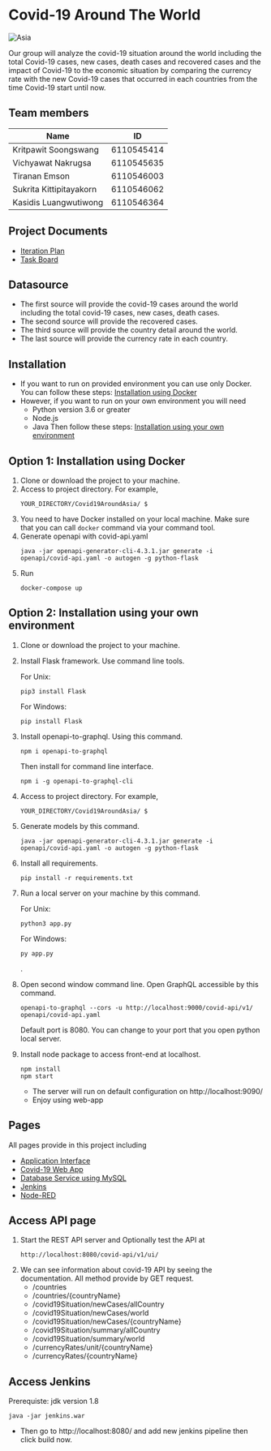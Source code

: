 # Covid-19 Around The World

![Asia](https://www.phocuswire.com/uploadedImages/Articles/Opinion/2020/May/womens-leadership-coronavirus.jpg?origwidth=800&origheight=400&origmode=crop&Anchor=MiddleCenter&width=800&height=400&scale=both&mode=crop)

Our group will analyze the covid-19 situation around the world including the total Covid-19 cases, new cases, death cases and recovered cases and the impact of Covid-19 to the economic situation by comparing the currency rate with the new Covid-19 cases that occurred in each countries from the time Covid-19 start until now.

## Team members

| Name | ID |
|-----|-------|
| Kritpawit Soongswang | 6110545414 |
| Vichyawat Nakrugsa | 6110545635 |
| Tiranan Emson | 6110546003 |
| Sukrita Kittipitayakorn | 6110546062 |
| Kasidis Luangwutiwong | 6110546364 |

## Project Documents

* [Iteration Plan](https://docs.google.com/document/d/17CdvZp6VYVfGaNv4XVd__rAw1pbZXyCVpwmc6K35UfE/edit#)
* [Task Board](https://github.com/SukritaEarn/Covid19WorldSituation/projects/1)

## Datasource
- The first source will provide the covid-19 cases around  the world including the total covid-19 cases, new cases, death cases.
- The second source will provide the recovered cases.
- The third source will provide the country detail around the world. 
- The last source will provide the currency rate in each country.

## Installation
- If you want to run on provided environment you can use only Docker. You can follow these steps: [Installation using Docker](#option-1-installation-using-docker)
- However, if you want to run on your own environment you will need
    - Python version 3.6 or greater
    - Node.js
    - Java
  Then follow these steps: [Installation using your own environment](#option-2-installation-using-your-own-environment)

## Option 1: Installation using Docker
1. Clone or download the project to your machine.
2. Access to project directory. For example,
    ```
    YOUR_DIRECTORY/Covid19AroundAsia/ $
   ```
3. You need to have Docker installed on your local machine. Make sure that you can call `docker` command via your command tool.
4. Generate openapi with covid-api.yaml
   ```
   java -jar openapi-generator-cli-4.3.1.jar generate -i openapi/covid-api.yaml -o autogen -g python-flask
   ```
5. Run
    ```
    docker-compose up
    ```
## Option 2: Installation using your own environment
1. Clone or download the project to your machine.
2. Install Flask framework. Use command line tools.

    For Unix:
    ```
    pip3 install Flask
   ```
   
    For Windows:
    ```
    pip install Flask
   ```
3. Install openapi-to-graphql. Using this command.
    ```
    npm i openapi-to-graphql
    ```
   Then install for command line interface.
   ```
   npm i -g openapi-to-graphql-cli
   ```
3. Access to project directory. For example,
    ```
    YOUR_DIRECTORY/Covid19AroundAsia/ $
   ```
4. Generate models by this command.
    ```
    java -jar openapi-generator-cli-4.3.1.jar generate -i openapi/covid-api.yaml -o autogen -g python-flask
   ```
5. Install all requirements.
   ```
   pip install -r requirements.txt
   ```
6. Run a local server on your machine by this command.
   
   For Unix:
    ```
   python3 app.py
   ```
   
   For Windows:
   ```
   py app.py
   ```
   .
7. Open second window command line. Open GraphQL accessible by this command.
    ```
   openapi-to-graphql --cors -u http://localhost:9000/covid-api/v1/ openapi/covid-api.yaml
   ```
   Default port is 8080. You can change to your port that you open python local server.
8. Install node package to access front-end at localhost.
    ```
    npm install
    npm start
    ```
    - The server will run on default configuration on http://localhost:9090/
   - Enjoy using web-app


## Pages
All pages provide in this project including
- [Application Interface](#access-api-page)
- [Covid-19 Web App](#access-covid-19-web-app)
- [Database Service using MySQL](#access-database-service)
- [Jenkins](#access-jenkins)
- [Node-RED](#access-node-red)

## Access API page
1. Start the REST API server and Optionally test the API at
   ```
   http://localhost:8080/covid-api/v1/ui/
   ```
2. We can see information about covid-19 API by seeing the documentation. All method provide by GET request.
   - /countries
   - /countries/{countryName}
   - /covid19Situation/newCases/allCountry
   - /covid19Situation/newCases/world
   - /covid19Situation/newCases/{countryName}
   - /covid19Situation/summary/allCountry
   - /covid19Situation/summary/world
   - /currencyRates/unit/{countryName}
   - /currencyRates/{countryName}
## Access Jenkins
Prerequiste: jdk version 1.8
```
java -jar jenkins.war
```
- Then go to http://localhost:8080/ and add new jenkins pipeline then click build now.
